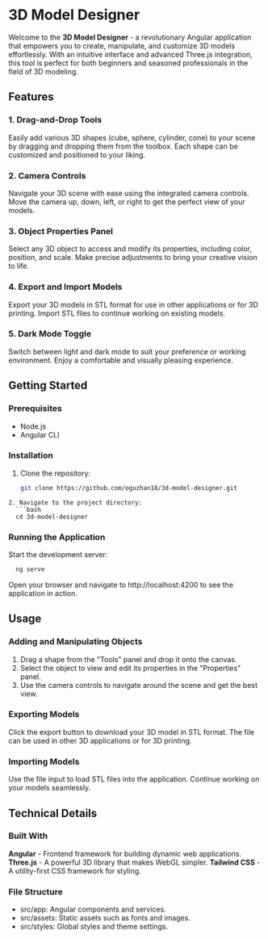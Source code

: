 # 3D Model Designer

Welcome to the **3D Model Designer** - a revolutionary Angular application that empowers you to create, manipulate, and customize 3D models effortlessly. With an intuitive interface and advanced Three.js integration, this tool is perfect for both beginners and seasoned professionals in the field of 3D modeling.

## Features

### 1. Drag-and-Drop Tools
Easily add various 3D shapes (cube, sphere, cylinder, cone) to your scene by dragging and dropping them from the toolbox. Each shape can be customized and positioned to your liking.

### 2. Camera Controls
Navigate your 3D scene with ease using the integrated camera controls. Move the camera up, down, left, or right to get the perfect view of your models.

### 3. Object Properties Panel
Select any 3D object to access and modify its properties, including color, position, and scale. Make precise adjustments to bring your creative vision to life.

### 4. Export and Import Models
Export your 3D models in STL format for use in other applications or for 3D printing. Import STL files to continue working on existing models.

### 5. Dark Mode Toggle
Switch between light and dark mode to suit your preference or working environment. Enjoy a comfortable and visually pleasing experience.

## Getting Started

### Prerequisites
- Node.js
- Angular CLI

### Installation

1. Clone the repository:
   ```bash
   git clone https://github.com/oguzhan18/3d-model-designer.git
```
2. Navigate to the project directory:
  ```bash
  cd 3d-model-designer
  ```

### Running the Application
Start the development server:
  ```bash
    ng serve
  ```

Open your browser and navigate to http://localhost:4200 to see the application in action.
## Usage
### Adding and Manipulating Objects
1. Drag a shape from the "Tools" panel and drop it onto the canvas.
2. Select the object to view and edit its properties in the "Properties" panel.
3. Use the camera controls to navigate around the scene and get the best view.
### Exporting Models
Click the export button to download your 3D model in STL format. The file can be used in other 3D applications or for 3D printing.
### Importing Models
Use the file input to load STL files into the application. Continue working on your models seamlessly.
## Technical Details
### Built With
**Angular** - Frontend framework for building dynamic web applications.
**Three.js** - A powerful 3D library that makes WebGL simpler.
**Tailwind CSS** - A utility-first CSS framework for styling.
### File Structure
* src/app: Angular components and services.
* src/assets: Static assets such as fonts and images.
* src/styles: Global styles and theme settings.
